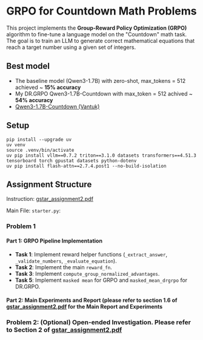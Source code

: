 # GRPO for Countdown Math Problems

This project implements the **Group-Reward Policy Optimization (GRPO)** algorithm to fine-tune a language model on the "Countdown" math task. The goal is to train an LLM to generate correct mathematical equations that reach a target number using a given set of integers.

## Best model
- The baseline model (Qwen3-1.7B) with zero-shot, max_tokens = 512 achieved ~ **15% accuracy**
- My DR.GRPO Qwen3-1.7B-Countdown with max_token = 512 achived ~ **54% accuracy**
- [Qwen3-1.7B-Countdown (Vantuk)](https://huggingface.co/Vantuk/Qwen3-1.7B-Countdown)

## Setup

```
pip install --upgrade uv
uv venv
source .venv/bin/activate
uv pip install vllm==0.7.2 triton==3.1.0 datasets transformers==4.51.3 tensorboard torch gpustat datasets python-dotenv
uv pip install flash-attn==2.7.4.post1 --no-build-isolation
```

## Assignment Structure

Instruction: [gstar_assignment2.pdf](./gstar_assignment2.pdf)

Main File: `starter.py`:

### Problem 1
#### Part 1: GRPO Pipeline Implementation
-   **Task 1**: Implement reward helper functions (`_extract_answer`, `_validate_numbers`, `_evaluate_equation`).
-   **Task 2**: Implement the main `reward_fn`.
-   **Task 3**: Implement `compute_group_normalized_advantages`.
-   **Task 5**: Implement `masked mean` for GRPO and `masked_mean_drgrpo` for DR.GRPO.

#### Part 2: Main Experiments and Report (please refer to section 1.6 of [gstar_assignment2.pdf](./gstar_assignment2.pdf) for the Main Report and Experiments

### Problem 2: (Optional) Open-ended Investigation. Please refer to Section 2 of [gstar_assignment2.pdf](./gstar_assignment2.pdf)
